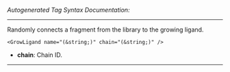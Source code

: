 _Autogenerated Tag Syntax Documentation:_

---
Randomly connects a fragment from the library to the growing ligand.

```
<GrowLigand name="(&string;)" chain="(&string;)" />
```

-   **chain**: Chain ID.

---
